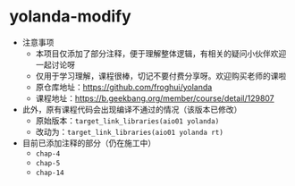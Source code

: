 # yolanda-modify
- 注意事项
  - 本项目仅添加了部分注释，便于理解整体逻辑，有相关的疑问小伙伴欢迎一起讨论呀
  - 仅用于学习理解，课程很棒，切记不要付费分享呀。欢迎购买老师的课啦
  - 原仓库地址：https://github.com/froghui/yolanda
  - 课程地址：https://b.geekbang.org/member/course/detail/129807
- 此外，原有课程代码会出现编译不通过的情况（该版本已修改）
  - 原始版本：`target_link_libraries(aio01 yolanda)`
  - 改动为：`target_link_libraries(aio01 yolanda rt)`
- 目前已添加注释的部分（仍在施工中）
  - `chap-4`
  - `chap-5`
  - `chap-14`
